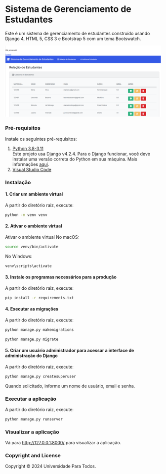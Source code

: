 # Sistema de Gerenciamento de Estudantes

Este é um sistema de gerenciamento de estudantes construído usando Django 4, HTML 5, CSS 3 e Bootstrap 5 com um tema Bootswatch.

![plot](https://github.com/emanuelli-prado/Projeto-Final-Cyber-Edux/blob/983cf7e16a17c02d6c54ee1054e0b192427442b4/Imagem%20Projeto.png)



### Pré-requisitos

Instale os seguintes pré-requisitos:

1. [Python 3.8-3.11](https://www.python.org/downloads/)
<br> Este projeto usa Django v4.2.4. Para o Django funcionar, você deve instalar uma versão correta do Python em sua máquina. Mais informações  [aqui](https://django.readthedocs.io/en/stable/faq/install.html).
2. [Visual Studio Code](https://code.visualstudio.com/download)


### Instalação

#### 1. Criar um ambiente virtual

A partir do diretório raiz, execute:


```bash
python -m venv venv
```

#### 2. Ativar o ambiente virtual

Ativar o ambiente virtual
No macOS:

```bash
source venv/bin/activate
```

No Windows:

```bash
venv\scripts\activate
```

#### 3. Instale os programas necessários para a produção

A partir do diretório raiz, execute:

```bash
pip install -r requirements.txt
```

#### 4. Executar as migrações

A partir do diretório raiz, execute:


```bash
python manage.py makemigrations
```
```bash
python manage.py migrate
```

#### 5. Criar um usuário administrador para acessar a interface de administração do Django

A partir do diretório raiz, execute:


```bash
python manage.py createsuperuser
```

Quando solicitado, informe um nome de usuário, email e senha.


### Executar a aplicação


A partir do diretório raiz, execute:


```bash
python manage.py runserver
```

### Visualizar a aplicação

Vá para http://127.0.0.1:8000/ para visualizar a aplicação.


### Copyright and License

Copyright © 2024 Universidade Para Todos. 
